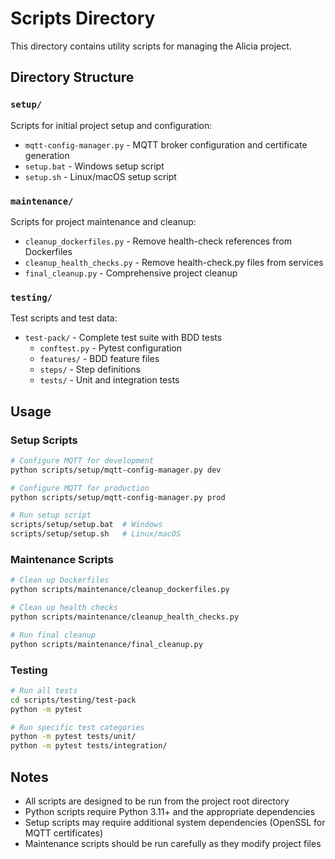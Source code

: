 # Scripts Directory

This directory contains utility scripts for managing the Alicia project.

## Directory Structure

### `setup/`
Scripts for initial project setup and configuration:
- `mqtt-config-manager.py` - MQTT broker configuration and certificate generation
- `setup.bat` - Windows setup script
- `setup.sh` - Linux/macOS setup script

### `maintenance/`
Scripts for project maintenance and cleanup:
- `cleanup_dockerfiles.py` - Remove health-check references from Dockerfiles
- `cleanup_health_checks.py` - Remove health-check.py files from services
- `final_cleanup.py` - Comprehensive project cleanup

### `testing/`
Test scripts and test data:
- `test-pack/` - Complete test suite with BDD tests
  - `conftest.py` - Pytest configuration
  - `features/` - BDD feature files
  - `steps/` - Step definitions
  - `tests/` - Unit and integration tests

## Usage

### Setup Scripts
```bash
# Configure MQTT for development
python scripts/setup/mqtt-config-manager.py dev

# Configure MQTT for production
python scripts/setup/mqtt-config-manager.py prod

# Run setup script
scripts/setup/setup.bat  # Windows
scripts/setup/setup.sh   # Linux/macOS
```

### Maintenance Scripts
```bash
# Clean up Dockerfiles
python scripts/maintenance/cleanup_dockerfiles.py

# Clean up health checks
python scripts/maintenance/cleanup_health_checks.py

# Run final cleanup
python scripts/maintenance/final_cleanup.py
```

### Testing
```bash
# Run all tests
cd scripts/testing/test-pack
python -m pytest

# Run specific test categories
python -m pytest tests/unit/
python -m pytest tests/integration/
```

## Notes

- All scripts are designed to be run from the project root directory
- Python scripts require Python 3.11+ and the appropriate dependencies
- Setup scripts may require additional system dependencies (OpenSSL for MQTT certificates)
- Maintenance scripts should be run carefully as they modify project files
